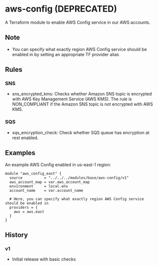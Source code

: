 # aws-config (DEPRECATED)

A Terraform module to enable AWS Config service in our AWS accounts.

## Note

* You can specify what exactly region AWS Config service should be enabled in by setting an appropriate TF provider alias

## Rules

### SNS

* sns_encrypted_kms: Checks whether Amazon SNS topic is encrypted with AWS Key Management Service (AWS KMS). The rule is NON_COMPLIANT if the Amazon SNS topic is not encrypted with AWS KMS.

### SQS

* sqs_encryption_check: Check whether SQS queue has encryption at rest enabled.

## Examples

An example AWS Config enabled in us-east-1 region:
```
module "aws_config_east" {
  source          = "../../../modules/base/aws-config/v1"
  aws_account_map = var.aws_account_map
  environment     = local.env
  account_name    = var.account_name

  # Here, you can specify what exactly region AWS Config service should be enabled in
  providers = {
    aws = aws.east
  }
}
```

## History

### v1
- Initial release with basic checks

<!-- BEGINNING OF TERRAFORM-DOCS HOOK -->

<!-- END OF TERRAFORM-DOCS HOOK -->

